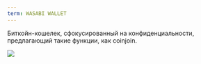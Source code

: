 ```yaml
---
term: WASABI WALLET
---
```


Биткойн-кошелек, сфокусированный на конфиденциальности, предлагающий такие функции, как coinjoin.

![](../../dictionnaire/assets/48.png)